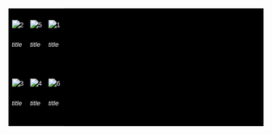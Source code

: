 <html>
<table
  style="margin-left:auto; margin-right:auto; width:100%; background:black; color:white; font-family: Verdana, Geneva, Tahoma, sans-serif; line-height: 1.6; font-size: 13px;">
  <tr">
    <td style="border:0">
      <br/>
      <img src="https://i.ibb.co/d55VMqw/2.png" alt="2" border="0">
      <h6>title</h6>
    </td>
    <td>
      <br/>
      <img src="https://i.ibb.co/d55VMqw/2.png" alt="5" border="0">
      <h6>title</h6>
    </td>
    <td>
      <br/>                                                           
      <img src="https://i.ibb.co/d55VMqw/2.png" alt="1" border="0">
      <h6>title</h6>
    </td>
    </tr>
    <tr>
      <td>
        <br/>
        <img src="https://i.ibb.co/d55VMqw/2.png" alt="3" border="0">
        <h6>title</h6>
      </td>
      <td>
        <br/>
        <img src="https://i.ibb.co/d55VMqw/2.png" alt="4" border="0">
        <h6>title</h6>
      </td>
      <td>
        <br/>
        <img src="https://i.ibb.co/d55VMqw/2.png"" alt=" 6" border="0">
        <h6>title</h6>
      </td>
    </tr>
</table>

</html>
